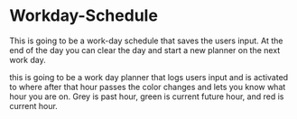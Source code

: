 # Workday-Schedule
This is going to be a work-day schedule that saves the users input. At the end of the day you can clear the day and start a new planner on the next work day.


this is going to be a work day planner that logs users input and is activated to where after that hour passes the color changes and lets you know what hour you are on. Grey is past hour, green is current future hour, and red is current hour. 